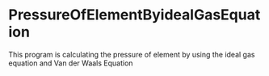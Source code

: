 # PressureOfElementByidealGasEquation
 This program is calculating the pressure of  element by using the  ideal gas equation and Van der Waals Equation
